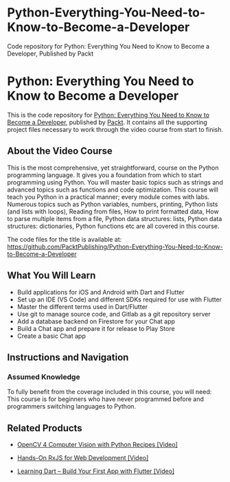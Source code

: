 # Python-Everything-You-Need-to-Know-to-Become-a-Developer
Code repository for Python: Everything You Need to Know to Become a Developer, Published by Packt
# Python: Everything You Need to Know to Become a Developer
This is the code repository for [Python: Everything You Need to Know to Become a Developer](https://www.packtpub.com/application-development/learning-dart-–-build-your-first-app-flutter-video?utm_source=github&utm_medium=repository&utm_campaign=9781789618495), published by [Packt](https://www.packtpub.com/?utm_source=github). It contains all the supporting project files necessary to work through the video course from start to finish.
## About the Video Course
This is the most comprehensive, yet straightforward, course on the Python programming language. It gives you a foundation from which to start programming using Python. You will master basic topics such as strings and advanced topics such as functions and code optimization. This course will teach you Python in a practical manner; every module comes with labs. Numerous topics such as Python variables, numbers, printing, Python lists (and lists with loops), Reading from files, How to print formatted data, How to parse multiple items from a file, Python data structures: lists, Python data structures: dictionaries, Python functions etc are all covered in this course.

The code files for the title is available at: https://github.com/PacktPublishing/Python-Everything-You-Need-to-Know-to-Become-a-Developer

<H2>What You Will Learn</H2>
<DIV class=book-info-will-learn-text>
<UL>
<LI>Build applications for iOS and Android with Dart and Flutter 
<LI>Set up an IDE (VS Code) and different SDKs required for use with Flutter 
<LI>Master the different terms used in Dart/Flutter 
<LI>Use git to manage source code, and Gitlab as a git repository server 
<LI>Add a database backend on Firestore for your Chat app 
<LI>Build a Chat app and prepare it for release to Play Store 
<LI>Create a basic Chat app </LI></UL></DIV>

## Instructions and Navigation
### Assumed Knowledge
To fully benefit from the coverage included in this course, you will need:<br/>
This course is for beginners who have never programmed before and programmers switching languages to Python.

    

## Related Products
* [OpenCV 4 Computer Vision with Python Recipes [Video]](https://www.packtpub.com/application-development/learning-dart-–-build-your-first-app-flutter-video?utm_source=github&utm_medium=repository&utm_campaign=9781789618495)

* [Hands-On RxJS for Web Development [Video]](https://www.packtpub.com/application-development/learning-dart-–-build-your-first-app-flutter-video?utm_source=github&utm_medium=repository&utm_campaign=9781789618495)

* [Learning Dart – Build Your First App with Flutter [Video]](https://www.packtpub.com/application-development/learning-dart-–-build-your-first-app-flutter-video?utm_source=github&utm_medium=repository&utm_campaign=9781789618495)

